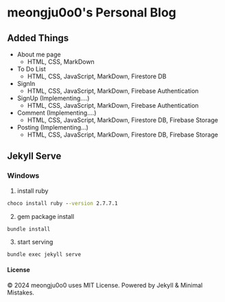 # meongju0o0's Personal Blog

## Added Things
- About me page
   - HTML, CSS, MarkDown
- To Do List
   - HTML, CSS, JavaScript, MarkDown, Firestore DB
- SignIn
   - HTML, CSS, JavaScript, MarkDown, Firebase Authentication
- SignUp (Implementing....)
   - HTML, CSS, JavaScript, MarkDown, Firebase Authentication
- Comment (Implementing....)
   - HTML, CSS, JavaScript, MarkDown, Firestore DB, Firebase Storage
- Posting (Implementing...)
   - HTML, CSS, JavaScript, MarkDown, Firestore DB, Firebase Storage

## Jekyll Serve
### Windows
1. install ruby
```cmd
choco install ruby --version 2.7.7.1
```

2. gem package install
```cmd
bundle install
```

3. start serving
```cnd
bundle exec jekyll serve
```

#### License
© 2024 meongju0o0 uses MIT License. Powered by Jekyll & Minimal Mistakes.
